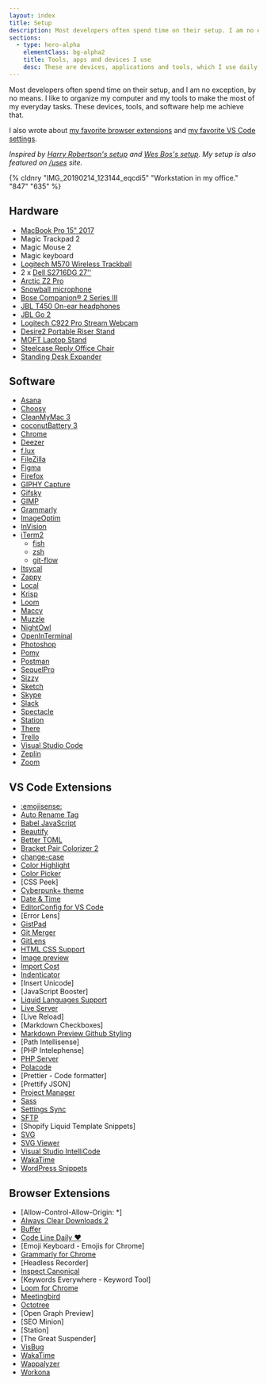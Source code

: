 ```yaml
---
layout: index
title: Setup
description: Most developers often spend time on their setup. I am no exception, by no means. These devices, tools, and software help me make the most of my everyday tasks.
sections:
  - type: hero-alpha
    elementClass: bg-alpha2
    title: Tools, apps and devices I use
    desc: These are devices, applications and tools, which I use daily, that make my job easier.
---
```


Most developers often spend time on their setup, and I am no exception, by no means. I like to organize my computer and my tools to make the most of my everyday tasks. These devices, tools, and software help me achieve that.

I also wrote about [my favorite browser extensions](/articles/my-favorite-chrome-extensions-for-web-development-mostly/) and [my favorite VS Code settings](/articles/my-favorite-vs-code-settings/).

_Inspired by [Harry Robertson's setup](https://csswizardry.com/uses/) and [Wes Bos's setup](https://wesbos.com/uses/). My setup is also featured on [/uses](http://uses.tech/) site._

{% cldnry "IMG_20190214_123144_eqcdi5" "Workstation in my office." "847" "635" %}

## Hardware

- [MacBook Pro 15" 2017](https://support.apple.com/kb/SP756?locale=en_US)
- Magic Trackpad 2
- Magic Mouse 2
- Magic keyboard
- [Logitech M570 Wireless Trackball](https://www.logitech.com/en-us/product/wireless-trackball-m570)
- 2 x [Dell S2716DG 27''](https://www.dell.com/en-us/shop/dell-27-gaming-monitor-s2716dg/apd/210-agjr/monitors-monitor-accessories)
- [Arctic Z2 Pro](https://www.arctic.ac/eu_en/z-2-pro.html)
- [Snowball microphone](https://www.bluedesigns.com/products/snowball/)
- [Bose Companion® 2 Series III](https://www.bose.co.uk/en_gb/products/speakers/stereo_speakers/companion-2-series-iii-multimedia-speaker-system.html)
- [JBL T450 On-ear headphones](https://www.jbl.com/JBL+T450.html)
- [JBL Go 2](https://www.jbl.com/bluetooth-speakers/JBL+GO+2.html)
- [Logitech C922 Pro Stream Webcam](https://www.logitech.com/en-us/product/c922-pro-stream-webcaml)
- [Desire2 Portable Riser Stand](https://desire2.co.uk/product/WTT-AS02SI)
- [MOFT Laptop Stand](https://www.moft.us/products/moft-stand-adhesive)
- [Steelcase Reply Office Chair](https://www.steelcase.com/products/office-chairs/reply/)
- [Standing Desk Expander](https://webshop.schachermayer.com/cat/hr-HR/product/podizno-postolje-stola-expander-elektricno-podesavanje-vis-680-1180mm-ral9006/103327003)

## Software

- [Asana](https://asana.com/)
- [Choosy](https://www.choosyosx.com/)
- [CleanMyMac 3](https://macpaw.com/cleanmymac)
- [coconutBattery 3](https://www.coconut-flavour.com/coconutbattery/)
- [Chrome](https://www.google.com/chrome/)
- [Deezer](https://deezer.com/)
- [f.lux](https://justgetflux.com/)
- [FileZilla](https://filezilla-project.org/)
- [Figma](https://www.figma.com/)
- [Firefox](https://www.mozilla.org/en-US/)
- [GIPHY Capture](https://giphy.com/apps/giphycapture)
- [Gifsky](https://gif.ski/)
- [GIMP](https://www.gimp.org/)
- [Grammarly](https://www.grammarly.com/)
- [ImageOptim](https://imageoptim.com/mac)
- [InVision](https://invisionapp.com/)
- [iTerm2](https://www.iterm2.com/index.html)
  - [fish](https://fishshell.com/)
  - [zsh](https://ohmyz.sh/)
  - [git-flow](https://github.com/nvie/gitflow)
- [Itsycal](https://www.mowglii.com/itsycal/)
- [Zappy](https://zapier.com/zappy)
- [Local](https://localwp.com/)
- [Krisp](https://krisp.ai/)
- [Loom](https://www.loom.com/my-videos)
- [Maccy](https://maccy.app/)
- [Muzzle](https://muzzleapp.com/)
- [NightOwl](https://nightowl.kramser.xyz/)
- [OpenInTerminal](https://github.com/Ji4n1ng/OpenInTerminal)
- [Photoshop](https://www.adobe.com/products/photoshop.html)
- [Pomy](https://vanejung.com/pomy/)
- [Postman](https://www.postman.com/)
- [SequelPro](https://www.sequelpro.com/)
- [Sizzy](https://sizzy.co/)
- [Sketch](https://www.sketchapp.com/)
- [Skype](https://www.skype.com/en/)
- [Slack](https://slack.com/)
- [Spectacle](https://www.spectacleapp.com/)
- [Station](https://apps.getstation.com/)
- [There](https://there.pm/)
- [Trello](https://trello.com/)
- [Visual Studio Code](https://code.visualstudio.com/)
- [Zeplin](https://zeplin.io/)
- [Zoom](https://zoom.us/)

## VS Code Extensions

- [:emojisense:](https://marketplace.visualstudio.com/items?itemName=bierner.emojisense)
- [Auto Rename Tag](https://marketplace.visualstudio.com/items?itemName=formulahendry.auto-rename-tag)
- [Babel JavaScript](https://marketplace.visualstudio.com/items?itemName=mgmcdermott.vscode-language-babel)
- [Beautify](https://marketplace.visualstudio.com/items?itemName=HookyQR.beautify)
- [Better TOML](https://marketplace.visualstudio.com/items?itemName=bungcip.better-toml)
- [Bracket Pair Colorizer 2](https://marketplace.visualstudio.com/items?itemName=CoenraadS.bracket-pair-colorizer-2)
- [change-case](https://marketplace.visualstudio.com/items?itemName=wmaurer.change-case)
- [Color Highlight](https://marketplace.visualstudio.com/items?itemName=naumovs.color-highlight)
- [Color Picker](https://marketplace.visualstudio.com/items?itemName=anseki.vscode-color)
- [CSS Peek]
- [Cyberpunk+ theme](https://marketplace.visualstudio.com/items?itemName=jbelford.cyberpunk-plus)
- [Date & Time](https://marketplace.visualstudio.com/items?itemName=rid9.datetime)
- [EditorConfig for VS Code](https://marketplace.visualstudio.com/items?itemName=EditorConfig.EditorConfig)
- [Error Lens]
- [GistPad](https://marketplace.visualstudio.com/items?itemName=vsls-contrib.gistfs)
- [Git Merger](https://marketplace.visualstudio.com/items?itemName=shaharkazaz.git-merger)
- [GitLens](https://marketplace.visualstudio.com/items?itemName=eamodio.gitlens)
- [HTML CSS Support](https://marketplace.visualstudio.com/items?itemName=ecmel.vscode-html-css)
- [Image preview](https://marketplace.visualstudio.com/items?itemName=kisstkondoros.vscode-gutter-preview)
- [Import Cost](https://marketplace.visualstudio.com/items?itemName=wix.vscode-import-cost)
- [Indenticator](https://marketplace.visualstudio.com/items?itemName=SirTori.indenticator)
- [Insert Unicode]
- [JavaScript Booster]
- [Liquid Languages Support](https://marketplace.visualstudio.com/items?itemName=neilding.language-liquid)
- [Live Server](https://marketplace.visualstudio.com/items?itemName=ritwickdey.LiveServer)
- [Live Reload]
- [Markdown Checkboxes]
- [Markdown Preview Github Styling](https://marketplace.visualstudio.com/items?itemName=bierner.markdown-preview-github-styles)
- [Path Intellisense]
- [PHP Intelephense]
- [PHP Server](https://marketplace.visualstudio.com/items?itemName=brapifra.phpserver)
- [Polacode](https://marketplace.visualstudio.com/items?itemName=pnp.polacode)
- [Prettier - Code formatter]
- [Prettify JSON]
- [Project Manager](https://marketplace.visualstudio.com/items?itemName=alefragnani.project-manager)
- [Sass](https://marketplace.visualstudio.com/items?itemName=Syler.sass-indented)
- [Settings Sync](https://marketplace.visualstudio.com/items?itemName=Shan.code-settings-sync)
- [SFTP](https://marketplace.visualstudio.com/items?itemName=liximomo.sftp)
- [Shopify Liquid Template Snippets]
- [SVG](https://marketplace.visualstudio.com/items?itemName=jock.svg)
- [SVG Viewer](https://marketplace.visualstudio.com/items?itemName=cssho.vscode-svgviewer)
- [Visual Studio IntelliCode](https://marketplace.visualstudio.com/items?itemName=VisualStudioExptTeam.vscodeintellicode)
- [WakaTime](https://marketplace.visualstudio.com/items?itemName=WakaTime.vscode-wakatime)
- [WordPress Snippets](https://marketplace.visualstudio.com/items?itemName=wordpresstoolbox.wordpress-toolbox)

## Browser Extensions

- [Allow-Control-Allow-Origin: *]
- [Always Clear Downloads 2](https://chrome.google.com/webstore/detail/always-clear-downloads-2/jcajchndfkmnaefkhoaoiagemplbfffn)
- [Buffer](https://chrome.google.com/webstore/detail/buffer/noojglkidnpfjbincgijbaiedldjfbhh)
- [Code Line Daily ♥️](https://chrome.google.com/webstore/detail/code-line-daily/jfgojeolhopchbgfdgodicnaimmkbpbg)
- [Emoji Keyboard - Emojis for Chrome]
- [Grammarly for Chrome](https://chrome.google.com/webstore/detail/grammarly-for-chrome/kbfnbcaeplbcioakkpcpgfkobkghlhen)
- [Headless Recorder]
- [Inspect Canonical](https://chrome.google.com/webstore/detail/inspect-canonical/glkngfenfpegejlggjfcmdobodjlfann)
- [Keywords Everywhere - Keyword Tool]
- [Loom for Chrome](https://chrome.google.com/webstore/detail/loom-video-recorder-scree/liecbddmkiiihnedobmlmillhodjkdmb)
- [Meetingbird](https://chrome.google.com/webstore/detail/meetingbird-calendar-and/joheckceackgilmpkgcihjfgggbnejcg)
- [Octotree](https://chrome.google.com/webstore/detail/octotree/bkhaagjahfmjljalopjnoealnfndnagc)
- [Open Graph Preview]
- [SEO Minion]
- [Station]
- [The Great Suspender]
- [VisBug](https://chrome.google.com/webstore/detail/visbug/cdockenadnadldjbbgcallicgledbeoc)
- [WakaTime](https://chrome.google.com/webstore/detail/wakatime/jnbbnacmeggbgdjgaoojpmhdlkkpblgi)
- [Wappalyzer](https://chrome.google.com/webstore/detail/wappalyzer/gppongmhjkpfnbhagpmjfkannfbllamg)
- [Workona](https://chrome.google.com/webstore/detail/workona/ailcmbgekjpnablpdkmaaccecekgdhlh)
